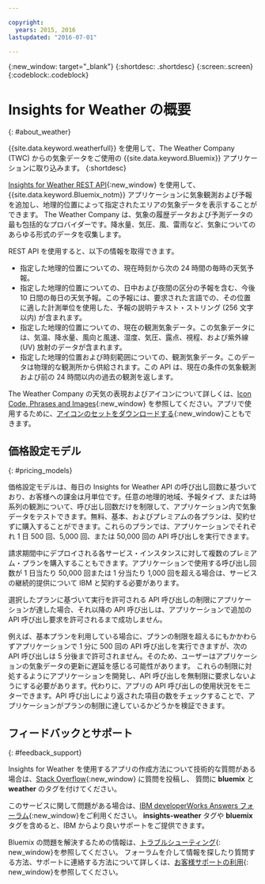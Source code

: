 ```yaml
---

copyright:
  years: 2015, 2016
lastupdated: "2016-07-01"

---
```


{:new_window: target="_blank"}
{:shortdesc: .shortdesc}
{:screen:.screen}
{:codeblock:.codeblock}

# Insights for Weather の概要
{: #about_weather}

{{site.data.keyword.weatherfull}} を使用して、The Weather Company (TWC) からの気象データをご使用の {{site.data.keyword.Bluemix}} アプリケーションに取り込みます。
{:shortdesc}

[Insights for Weather REST API](https://twcservice.{APPDomain}/rest-api-deprecated/){:new_window} を使用して、{{site.data.keyword.Bluemix_notm}} アプリケーションに気象観測および予報を追加し、地理的位置によって指定されたエリアの気象データを表示することができます。
The Weather Company は、気象の履歴データおよび予測データの最も包括的なプロバイダーです。降水量、気圧、風、雷雨など、気象についてのあらゆる形式のデータを収集します。

REST API を使用すると、以下の情報を取得できます。

* 指定した地理的位置についての、現在時刻から次の 24 時間の毎時の天気予報。
* 指定した地理的位置についての、日中および夜間の区分の予報を含む、今後 10 日間の毎日の天気予報。この予報には、要求された言語での、その位置に適した計測単位を使用した、予報の説明テキスト・ストリング (256 文字以内) が含まれます。
* 指定した地理的位置についての、現在の観測気象データ。この気象データには、気温、降水量、風向と風速、湿度、気圧、露点、視程、および紫外線 (UV) 放射のデータが含まれます。
* 指定した地理的位置および時刻範囲についての、観測気象データ。このデータは物理的な観測所から供給されます。この API は、現在の条件の気象観測および前の 24 時間以内の過去の観測を返します。

The Weather Company の天気の表現およびアイコンについて詳しくは、[Icon Code, Phrases and Images](https://docs.google.com/document/d/1MZwWYqki8Ee-V7c7InBuA5CDVkjb3XJgpc39hI9FsI0/edit?pli=1){:new_window} を参照してください。アプリで使用するために、[アイコンのセットをダウンロードする](https://twcdocs.mybluemix.net/download/weatherinsightsicons.zip){:new_window}こともできます。

## 価格設定モデル
{: #pricing_models}

価格設定モデルは、毎日の Insights for Weather API の呼び出し回数に基づいており、お客様への課金は月単位です。任意の地理的地域、予報タイプ、または時系列の観測について、呼び出し回数だけを制限して、アプリケーション内で気象データをテストできます。無料、基本、およびプレミアムの各プランは、契約せずに購入することができます。これらのプランでは、アプリケーションでそれぞれ 1 日 500 回、5,000 回、または 50,000 回の API 呼び出しを実行できます。

請求期間中にデプロイされる各サービス・インスタンスに対して複数のプレミアム・プランを購入することもできます。アプリケーションで使用する呼び出し回数が 1 日当たり 50,000 回または 1 分当たり 1,000 回を超える場合は、サービスの継続的提供について IBM と契約する必要があります。

選択したプランに基づいて実行を許可される API 呼び出しの制限にアプリケーションが達した場合、それ以降の API 呼び出しは、アプリケーションで追加の API 呼び出し要求を許可されるまで成功しません。

例えば、基本プランを利用している場合に、プランの制限を超えるにもかかわらずアプリケーションで 1 分に 500 回の API 呼び出しを実行できますが、次の API 呼び出しは 5 分後まで許可されません。そのため、ユーザーはアプリケーションの気象データの更新に遅延を感じる可能性があります。
これらの制限に対処するようにアプリケーションを開発し、API 呼び出しを無制限に要求しないようにする必要があります。代わりに、アプリの API 呼び出しの使用状況をモニターできます。API 呼び出しにより返された項目の数をチェックすることで、アプリケーションがプランの制限に達しているかどうかを検証できます。

## フィードバックとサポート
{: #feedback_support}

Insights for Weather を使用するアプリの作成方法について技術的な質問がある場合は、[Stack Overflow](http://stackoverflow.com/search?q=weather+bluemix){:new_window} に質問を投稿し、
質問に **bluemix** と **weather** のタグを付けてください。

このサービスに関して問題がある場合は、[IBM developerWorks Answers フォーラム](https://developer.ibm.com/answers/topics/insights-weather/?smartspace=bluemix){:new_window}をご利用ください。
**insights-weather** タグや **bluemix** タグを含めると、IBM からより良いサポートをご提供できます。

Bluemix の問題を解決するための情報は、[トラブルシューティング](https://console.{DomainName}/docs/troubleshoot/troubleshoot.html){: new_window}を参照してください。
フォーラムを介して情報を探したり質問する方法、サポートに連絡する方法について詳しくは、[お客様サポートの利用](https://console.{DomainName}/docs/support/index.html#getting-customer-support){: new_window}を参照してください。
